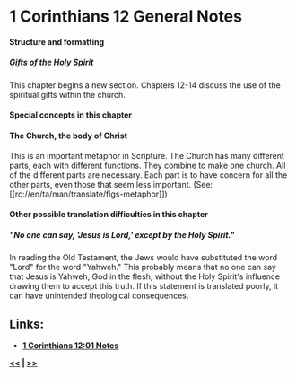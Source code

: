 # 1 Corinthians 12 General Notes #

#### Structure and formatting ####

##### Gifts of the Holy Spirit #####

This chapter begins a new section. Chapters 12-14 discuss the use of the spiritual gifts within the church. 

#### Special concepts in this chapter ####

#### The Church, the body of Christ #####

This is an important metaphor in Scripture. The Church has many different parts, each with different functions. They combine to make one church. All of the different parts are necessary. Each part is to have concern for all the other parts, even those that seem less important. (See: [[rc://en/ta/man/translate/figs-metaphor]])

#### Other possible translation difficulties in this chapter ####

##### "No one can say, 'Jesus is Lord,' except by the Holy Spirit." #####
In reading the Old Testament, the Jews would have substituted the word "Lord" for the word "Yahweh." This probably means that no one can say that Jesus is Yahweh, God in the flesh, without the Holy Spirit's influence drawing them to accept this truth. If this statement is translated poorly, it can have unintended theological consequences. 

## Links: ##

* __[1 Corinthians 12:01 Notes](./01.md)__

__[<<](../11/intro.md) | [>>](../13/intro.md)__
